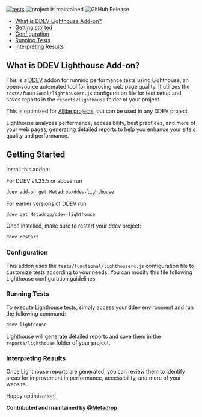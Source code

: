 [![tests](https://github.com/Metadrop/ddev-lighthouse/actions/workflows/tests.yml/badge.svg)](https://github.com/Metadrop/ddev-lighthouse/actions/workflows/tests.yml) ![project is maintained](https://img.shields.io/maintenance/yes/2024.svg)
![GitHub Release](https://img.shields.io/github/v/release/Metadrop/ddev-lighthouse)

* [What is DDEV Lighthouse Add-on?](#what-is-ddev-lighthouse-add-on)
* [Getting started](#getting-started)
* [Configuration](#configuration)
* [Running Tests](#running-tests)
* [Interpreting Results](#interpreting-results)

## What is DDEV Lighthouse Add-on?

This is a [DDEV](https://ddev.readthedocs.io) addon for running performance tests using Lighthouse, an open-source automated tool for improving web page quality. It utilizes the `tests/functional/lighthouserc.js` configuration file for test setup and saves reports in the `reports/lighthouse` folder of your project.

This is optimized for [Aljibe projects](https://github.com/Metadrop/Aljibe/), but can be used in any DDEV project.

Lighthouse analyzes performance, accessibility, best practices, and more of your web pages, generating detailed reports to help you enhance your site's quality and performance.

## Getting Started

Install this addon:

For DDEV v1.23.5 or above run

```sh
ddev add-on get Metadrop/ddev-lighthouse
```

For earlier versions of DDEV run

```sh
ddev get Metadrop/ddev-lighthouse
```

Once installed, make sure to restart your ddev project:

```sh
ddev restart
```

### Configuration

This addon uses the `tests/functional/lighthouserc.js` configuration file to customize tests according to your needs. You can modify this file following Lighthouse configuration guidelines.

### Running Tests

To execute Lighthouse tests, simply access your ddev environment and run the following command:

```sh
ddev lighthouse
```

Lighthouse will generate detailed reports and save them in the `reports/lighthouse` folder of your project.

### Interpreting Results

Once Lighthouse reports are generated, you can review them to identify areas for improvement in performance, accessibility, and more of your website.

Happy optimization!

**Contributed and maintained by [@Metadrop](https://github.com/Metadrop)**
